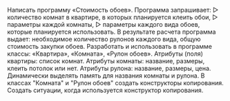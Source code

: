 Написать программу «Стоимость обоев». Программа запрашивает: 
▷ количество комнат в квартире, в которых планируется клеить обои, 
▷ параметры каждой комнаты, 
▷ параметры каждого вида обоев, которые планируется использовать. 
В результате расчета программа выдает: необходимое 
количество рулонов каждого вида, общую стоимость закупки обоев.
Разработать и  использовать в  программе классы: 
«Квартира», «Комната», «Рулон обоев».
Атрибуты (поля) квартиры: список комнат.
Атрибуты комнаты: название, размеры, клеить потолок или нет.
Атрибуты рулона: название, размеры, цена.
Динамически выделять память для названия комнаты и рулона.
В классах "Комната" и "Рулон обоев" создать конструкторы копирования.
Создать ситуации, когда используется конструктор копирования.
